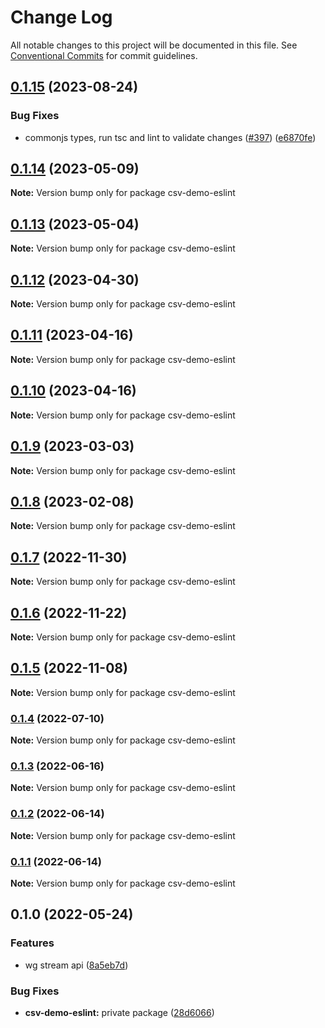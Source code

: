 # Change Log

All notable changes to this project will be documented in this file.
See [Conventional Commits](https://conventionalcommits.org) for commit guidelines.

## [0.1.15](https://github.com/adaltas/node-csv/compare/csv-demo-eslint@0.1.14...csv-demo-eslint@0.1.15) (2023-08-24)


### Bug Fixes

* commonjs types, run tsc and lint to validate changes ([#397](https://github.com/adaltas/node-csv/issues/397)) ([e6870fe](https://github.com/adaltas/node-csv/commit/e6870fe272c119e273196522c9771d12ff8b2a35))



## [0.1.14](https://github.com/adaltas/node-csv/compare/csv-demo-eslint@0.1.13...csv-demo-eslint@0.1.14) (2023-05-09)

**Note:** Version bump only for package csv-demo-eslint





## [0.1.13](https://github.com/adaltas/node-csv/compare/csv-demo-eslint@0.1.12...csv-demo-eslint@0.1.13) (2023-05-04)

**Note:** Version bump only for package csv-demo-eslint





## [0.1.12](https://github.com/adaltas/node-csv/compare/csv-demo-eslint@0.1.11...csv-demo-eslint@0.1.12) (2023-04-30)

**Note:** Version bump only for package csv-demo-eslint





## [0.1.11](https://github.com/adaltas/node-csv/compare/csv-demo-eslint@0.1.9...csv-demo-eslint@0.1.11) (2023-04-16)

**Note:** Version bump only for package csv-demo-eslint





## [0.1.10](https://github.com/adaltas/node-csv/compare/csv-demo-eslint@0.1.9...csv-demo-eslint@0.1.10) (2023-04-16)

**Note:** Version bump only for package csv-demo-eslint





## [0.1.9](https://github.com/adaltas/node-csv/compare/csv-demo-eslint@0.1.8...csv-demo-eslint@0.1.9) (2023-03-03)

**Note:** Version bump only for package csv-demo-eslint





## [0.1.8](https://github.com/adaltas/node-csv/compare/csv-demo-eslint@0.1.7...csv-demo-eslint@0.1.8) (2023-02-08)

**Note:** Version bump only for package csv-demo-eslint





## [0.1.7](https://github.com/adaltas/node-csv/compare/csv-demo-eslint@0.1.6...csv-demo-eslint@0.1.7) (2022-11-30)

**Note:** Version bump only for package csv-demo-eslint





## [0.1.6](https://github.com/adaltas/node-csv/compare/csv-demo-eslint@0.1.5...csv-demo-eslint@0.1.6) (2022-11-22)

**Note:** Version bump only for package csv-demo-eslint





## [0.1.5](https://github.com/adaltas/node-csv/compare/csv-demo-eslint@0.1.4...csv-demo-eslint@0.1.5) (2022-11-08)

**Note:** Version bump only for package csv-demo-eslint





### [0.1.4](https://github.com/adaltas/node-csv/compare/csv-demo-eslint@0.1.3...csv-demo-eslint@0.1.4) (2022-07-10)

**Note:** Version bump only for package csv-demo-eslint





### [0.1.3](https://github.com/adaltas/node-csv/compare/csv-demo-eslint@0.1.2...csv-demo-eslint@0.1.3) (2022-06-16)

**Note:** Version bump only for package csv-demo-eslint





### [0.1.2](https://github.com/adaltas/node-csv/compare/csv-demo-eslint@0.1.1...csv-demo-eslint@0.1.2) (2022-06-14)

**Note:** Version bump only for package csv-demo-eslint





### [0.1.1](https://github.com/adaltas/node-csv/compare/csv-demo-eslint@0.1.0...csv-demo-eslint@0.1.1) (2022-06-14)

**Note:** Version bump only for package csv-demo-eslint





## 0.1.0 (2022-05-24)


### Features

* wg stream api ([8a5eb7d](https://github.com/adaltas/node-csv/commit/8a5eb7dfd31b22217db4fbbc832d707221850785))


### Bug Fixes

* **csv-demo-eslint:** private package ([28d6066](https://github.com/adaltas/node-csv/commit/28d60660de1c886e51e9cc16771f17fc4257a304))
